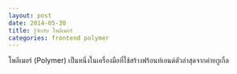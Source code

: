 ```yaml
---
layout: post
date: 2014-05-30
title: รู้จักกับ โพลีเมอร์
categories: frontend polymer
---
```


โพลีเมอร์ (Polymer) เป็นหนึ่งในเครื่องมือที่ใช้สร้างฟร้อนท์เอนด์ตัวล่าสุดจากค่ายกูเกิ้ล
